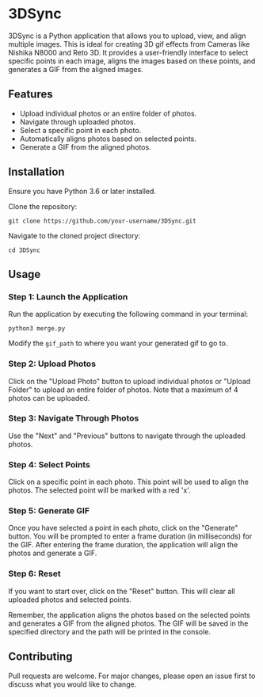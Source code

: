 # 3DSync

3DSync is a Python application that allows you to upload, view, and align multiple images. This is ideal for creating 3D gif effects from Cameras like Nishika N8000 and Reto 3D. It provides a user-friendly interface to select specific points in each image, aligns the images based on these points, and generates a GIF from the aligned images. 

## Features

- Upload individual photos or an entire folder of photos.
- Navigate through uploaded photos.
- Select a specific point in each photo.
- Automatically aligns photos based on selected points.
- Generate a GIF from the aligned photos.

## Installation

Ensure you have Python 3.6 or later installed.

Clone the repository:
```
git clone https://github.com/your-username/3DSync.git
```
Navigate to the cloned project directory:
```
cd 3DSync
```
## Usage

### Step 1: Launch the Application

Run the application by executing the following command in your terminal:
```
python3 merge.py
```
Modify the ```gif_path``` to where you want your generated gif to go to.

### Step 2: Upload Photos

Click on the "Upload Photo" button to upload individual photos or "Upload Folder" to upload an entire folder of photos. Note that a maximum of 4 photos can be uploaded.

### Step 3: Navigate Through Photos

Use the "Next" and "Previous" buttons to navigate through the uploaded photos.

### Step 4: Select Points

Click on a specific point in each photo. This point will be used to align the photos. The selected point will be marked with a red 'x'.

### Step 5: Generate GIF

Once you have selected a point in each photo, click on the "Generate" button. You will be prompted to enter a frame duration (in milliseconds) for the GIF. After entering the frame duration, the application will align the photos and generate a GIF.

### Step 6: Reset

If you want to start over, click on the "Reset" button. This will clear all uploaded photos and selected points.

Remember, the application aligns the photos based on the selected points and generates a GIF from the aligned photos. The GIF will be saved in the specified directory and the path will be printed in the console.

## Contributing

Pull requests are welcome. For major changes, please open an issue first to discuss what you would like to change.
